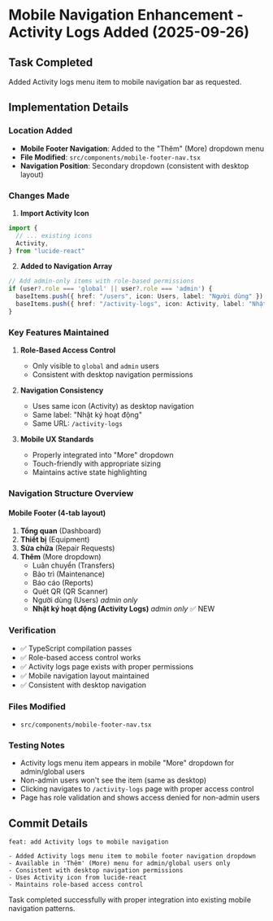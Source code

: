 # Mobile Navigation Enhancement - Activity Logs Added (2025-09-26)

## Task Completed
Added Activity logs menu item to mobile navigation bar as requested.

## Implementation Details

### Location Added
- **Mobile Footer Navigation**: Added to the "Thêm" (More) dropdown menu
- **File Modified**: `src/components/mobile-footer-nav.tsx`
- **Navigation Position**: Secondary dropdown (consistent with desktop layout)

### Changes Made

1. **Import Activity Icon**
```typescript
import {
  // ... existing icons
  Activity,
} from "lucide-react"
```

2. **Added to Navigation Array**
```typescript
// Add admin-only items with role-based permissions
if (user?.role === 'global' || user?.role === 'admin') {
  baseItems.push({ href: "/users", icon: Users, label: "Người dùng" })
  baseItems.push({ href: "/activity-logs", icon: Activity, label: "Nhật ký hoạt động" })
}
```

### Key Features Maintained

1. **Role-Based Access Control**
   - Only visible to `global` and `admin` users
   - Consistent with desktop navigation permissions

2. **Navigation Consistency**
   - Uses same icon (Activity) as desktop navigation
   - Same label: "Nhật ký hoạt động"
   - Same URL: `/activity-logs`

3. **Mobile UX Standards**
   - Properly integrated into "More" dropdown
   - Touch-friendly with appropriate sizing
   - Maintains active state highlighting

### Navigation Structure Overview

#### Mobile Footer (4-tab layout)
1. **Tổng quan** (Dashboard)
2. **Thiết bị** (Equipment) 
3. **Sửa chữa** (Repair Requests)
4. **Thêm** (More dropdown)
   - Luân chuyển (Transfers)
   - Bảo trì (Maintenance)
   - Báo cáo (Reports)
   - Quét QR (QR Scanner)
   - Người dùng (Users) *admin only*
   - **Nhật ký hoạt động (Activity Logs)** *admin only* ✅ NEW

### Verification
- ✅ TypeScript compilation passes
- ✅ Role-based access control works
- ✅ Activity logs page exists with proper permissions
- ✅ Mobile navigation layout maintained
- ✅ Consistent with desktop navigation

### Files Modified
- `src/components/mobile-footer-nav.tsx`

### Testing Notes
- Activity logs menu item appears in mobile "More" dropdown for admin/global users
- Non-admin users won't see the item (same as desktop)
- Clicking navigates to `/activity-logs` page with proper access control
- Page has role validation and shows access denied for non-admin users

## Commit Details
```
feat: add Activity logs to mobile navigation

- Added Activity logs menu item to mobile footer navigation dropdown
- Available in 'Thêm' (More) menu for admin/global users only
- Consistent with desktop navigation permissions  
- Uses Activity icon from lucide-react
- Maintains role-based access control
```

Task completed successfully with proper integration into existing mobile navigation patterns.